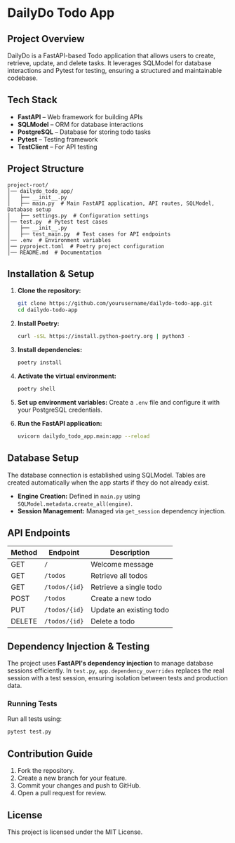 # DailyDo Todo App

## Project Overview
DailyDo is a FastAPI-based Todo application that allows users to create, retrieve, update, and delete tasks. It leverages SQLModel for database interactions and Pytest for testing, ensuring a structured and maintainable codebase.

## Tech Stack
- **FastAPI** – Web framework for building APIs
- **SQLModel** – ORM for database interactions
- **PostgreSQL** – Database for storing todo tasks
- **Pytest** – Testing framework
- **TestClient** – For API testing

## Project Structure
```
project-root/
│── dailydo_todo_app/
│   ├── __init__.py
│   ├── main.py  # Main FastAPI application, API routes, SQLModel, Database setup
│   ├── settings.py  # Configuration settings
│── test.py  # Pytest test cases
│   ├── __init__.py
│   ├── test_main.py  # Test cases for API endpoints
│── .env  # Environment variables
│── pyproject.toml  # Poetry project configuration
│── README.md  # Documentation
```

## Installation & Setup

1. **Clone the repository:**
   ```sh
   git clone https://github.com/yourusername/dailydo-todo-app.git
   cd dailydo-todo-app
   ```

2. **Install Poetry:**
   ```sh
   curl -sSL https://install.python-poetry.org | python3 -
   ```

3. **Install dependencies:**
   ```sh
   poetry install
   ```

4. **Activate the virtual environment:**
   ```sh
   poetry shell
   ```

5. **Set up environment variables:**
   Create a `.env` file and configure it with your PostgreSQL credentials.

6. **Run the FastAPI application:**
   ```sh
   uvicorn dailydo_todo_app.main:app --reload
   ```

## Database Setup
The database connection is established using SQLModel. Tables are created automatically when the app starts if they do not already exist.

- **Engine Creation:** Defined in `main.py` using `SQLModel.metadata.create_all(engine)`.
- **Session Management:** Managed via `get_session` dependency injection.

## API Endpoints
| Method | Endpoint        | Description              |
|--------|----------------|--------------------------|
| GET    | `/`            | Welcome message         |
| GET    | `/todos`       | Retrieve all todos      |
| GET    | `/todos/{id}`  | Retrieve a single todo  |
| POST   | `/todos`       | Create a new todo       |
| PUT    | `/todos/{id}`  | Update an existing todo |
| DELETE | `/todos/{id}`  | Delete a todo           |

## Dependency Injection & Testing
The project uses **FastAPI's dependency injection** to manage database sessions efficiently. In `test.py`, `app.dependency_overrides` replaces the real session with a test session, ensuring isolation between tests and production data.

### Running Tests
Run all tests using:
```sh
pytest test.py
```

## Contribution Guide
1. Fork the repository.
2. Create a new branch for your feature.
3. Commit your changes and push to GitHub.
4. Open a pull request for review.


## License

This project is licensed under the MIT License.
